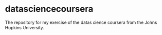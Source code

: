 # datasciencecoursera
The repository for my exercise of the datas cience coursera from the Johns Hopkins University.
